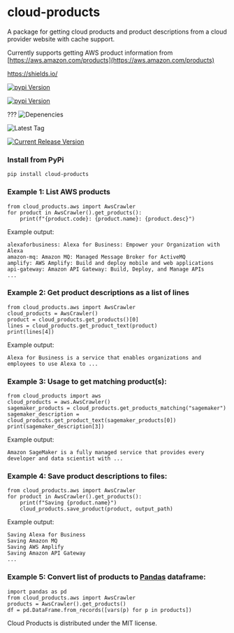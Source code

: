 # cloud-products 

A package for getting cloud products and product descriptions from a cloud provider website with cache support.

Currently supports getting AWS product information from  
[https://aws.amazon.com/products](https://aws.amazon.com/products)

https://shields.io/

[![pypi Version](https://img.shields.io/pypi/v/cloud-products.svg?style=flat-square&logo=pypi&logoColor=white)](https://pypi.org/project/cloud-products/)

[![pypi Version](https://img.shields.io/pypi/v/cloud-products.svg?logo=pypi)](https://pypi.org/project/cloud-products/)

??? ![Depenencies](https://img.shields.io/librariesio/github/dylanhogg/cloud-products)

![Latest Tag](https://img.shields.io/github/v/tag/dylanhogg/cloud-products)

[![Current Release Version](https://img.shields.io/github/release/dylanhogg/cloud-products.svg?style=flat-square&logo=github&include_prereleases)](https://github.com/dylanhogg/cloud-products/releases)

### Install from PyPi
```
pip install cloud-products
```


### Example 1: List AWS products
```
from cloud_products.aws import AwsCrawler
for product in AwsCrawler().get_products():
    print(f"{product.code}: {product.name}: {product.desc}")
```

Example output:
```
alexaforbusiness: Alexa for Business: Empower your Organization with Alexa
amazon-mq: Amazon MQ: Managed Message Broker for ActiveMQ
amplify: AWS Amplify: Build and deploy mobile and web applications
api-gateway: Amazon API Gateway: Build, Deploy, and Manage APIs
...
```


### Example 2: Get product descriptions as a list of lines
```
from cloud_products.aws import AwsCrawler
cloud_products = AwsCrawler()
product = cloud_products.get_products()[0]
lines = cloud_products.get_product_text(product)
print(lines[4])
```

Example output:
```
Alexa for Business is a service that enables organizations and employees to use Alexa to ...
```


### Example 3: Usage to get matching product(s):
```
from cloud_products import aws
cloud_products = aws.AwsCrawler()
sagemaker_products = cloud_products.get_products_matching("sagemaker")
sagemaker_description = cloud_products.get_product_text(sagemaker_products[0])
print(sagemaker_description[3])
```

Example output:
```
Amazon SageMaker is a fully managed service that provides every developer and data scientist with ...
```


### Example 4: Save product descriptions to files:
```
from cloud_products.aws import AwsCrawler
for product in AwsCrawler().get_products():
    print(f"Saving {product.name}")
    cloud_products.save_product(product, output_path)
```

Example output:
```
Saving Alexa for Business
Saving Amazon MQ
Saving AWS Amplify
Saving Amazon API Gateway
...
```


### Example 5: Convert list of products to [Pandas](https://pandas.pydata.org/pandas-docs/stable/reference/api/pandas.DataFrame.html) dataframe:
```
import pandas as pd
from cloud_products.aws import AwsCrawler
products = AwsCrawler().get_products()
df = pd.DataFrame.from_records([vars(p) for p in products])
```


Cloud Products is distributed under the MIT license.
